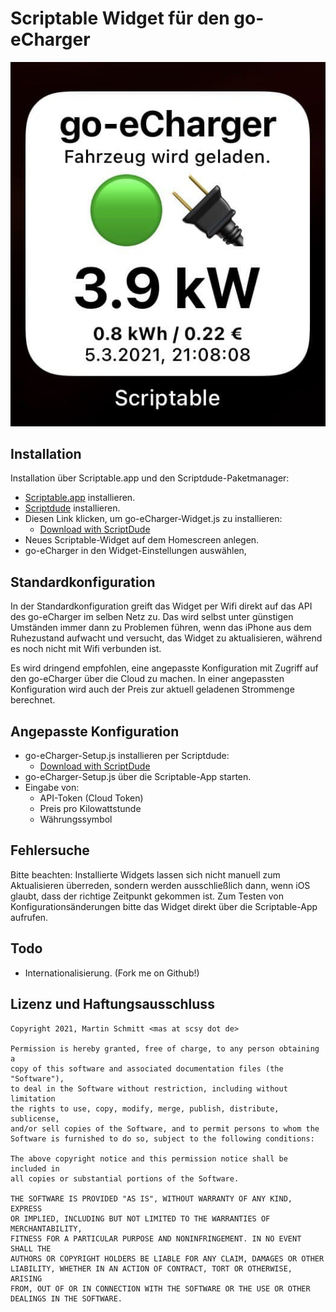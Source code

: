 # Scriptable Widget für den go-eCharger

![Screenshot](https://raw.githubusercontent.com/mschmitt/go-e-widget/main/screenshot.jpg)

## Installation

Installation über Scriptable.app und den Scriptdude-Paketmanager:

- [Scriptable.app](https://scriptable.app/) installieren.
- [Scriptdude](https://scriptdu.de/) installieren.
- Diesen Link klicken, um go-eCharger-Widget.js zu installieren:
  - [Download with ScriptDude](https://scriptdu.de/?name=go-eCharger-Widget&source=https%3A%2F%2Fraw.githubusercontent.com%2Fmschmitt%2Fgo-e-widget%2Fmain%2Fgo-eCharger-Widget.js&docs=https%3A%2F%2Fgithub.com%2Fmschmitt%2Fgo-e-widget%2Fblob%2Fmain%2Fgo-eCharger-README.md)
- Neues Scriptable-Widget auf dem Homescreen anlegen.
- go-eCharger in den Widget-Einstellungen auswählen,

## Standardkonfiguration

In der Standardkonfiguration greift das Widget per Wifi direkt auf das API des go-eCharger im selben Netz zu. Das wird selbst unter günstigen Umständen immer dann zu Problemen führen, wenn das iPhone aus dem Ruhezustand aufwacht und versucht, das Widget zu aktualisieren, während es noch nicht mit Wifi verbunden ist.

Es wird dringend empfohlen, eine angepasste Konfiguration mit Zugriff auf den go-eCharger über die Cloud zu machen. In einer angepassten Konfiguration wird auch der Preis zur aktuell geladenen Strommenge berechnet.

## Angepasste Konfiguration

- go-eCharger-Setup.js installieren per Scriptdude:
  - [Download with ScriptDude](https://scriptdu.de/?name=go-eCharger-Setup&source=https%3A%2F%2Fraw.githubusercontent.com%2Fmschmitt%2Fgo-e-widget%2Fmain%2Fgo-eCharger-Setup.js&docs=https%3A%2F%2Fgithub.com%2Fmschmitt%2Fgo-e-widget%2Fblob%2Fmain%2Fgo-eCharger-README.md)
- go-eCharger-Setup.js über die Scriptable-App starten.
- Eingabe von:
  - API-Token (Cloud Token)
  - Preis pro Kilowattstunde
  - Währungssymbol

## Fehlersuche

Bitte beachten: Installierte Widgets lassen sich nicht manuell zum Aktualisieren überreden, sondern werden ausschließlich dann, wenn iOS glaubt, dass der richtige Zeitpunkt gekommen ist. Zum Testen von Konfigurationsänderungen bitte das Widget direkt über die Scriptable-App aufrufen.

## Todo

- Internationalisierung. (Fork me on Github!)

## Lizenz und Haftungsausschluss

```
Copyright 2021, Martin Schmitt <mas at scsy dot de>

Permission is hereby granted, free of charge, to any person obtaining a 
copy of this software and associated documentation files (the "Software"), 
to deal in the Software without restriction, including without limitation 
the rights to use, copy, modify, merge, publish, distribute, sublicense, 
and/or sell copies of the Software, and to permit persons to whom the 
Software is furnished to do so, subject to the following conditions:

The above copyright notice and this permission notice shall be included in 
all copies or substantial portions of the Software.

THE SOFTWARE IS PROVIDED "AS IS", WITHOUT WARRANTY OF ANY KIND, EXPRESS 
OR IMPLIED, INCLUDING BUT NOT LIMITED TO THE WARRANTIES OF MERCHANTABILITY, 
FITNESS FOR A PARTICULAR PURPOSE AND NONINFRINGEMENT. IN NO EVENT SHALL THE 
AUTHORS OR COPYRIGHT HOLDERS BE LIABLE FOR ANY CLAIM, DAMAGES OR OTHER 
LIABILITY, WHETHER IN AN ACTION OF CONTRACT, TORT OR OTHERWISE, ARISING 
FROM, OUT OF OR IN CONNECTION WITH THE SOFTWARE OR THE USE OR OTHER 
DEALINGS IN THE SOFTWARE.
```
